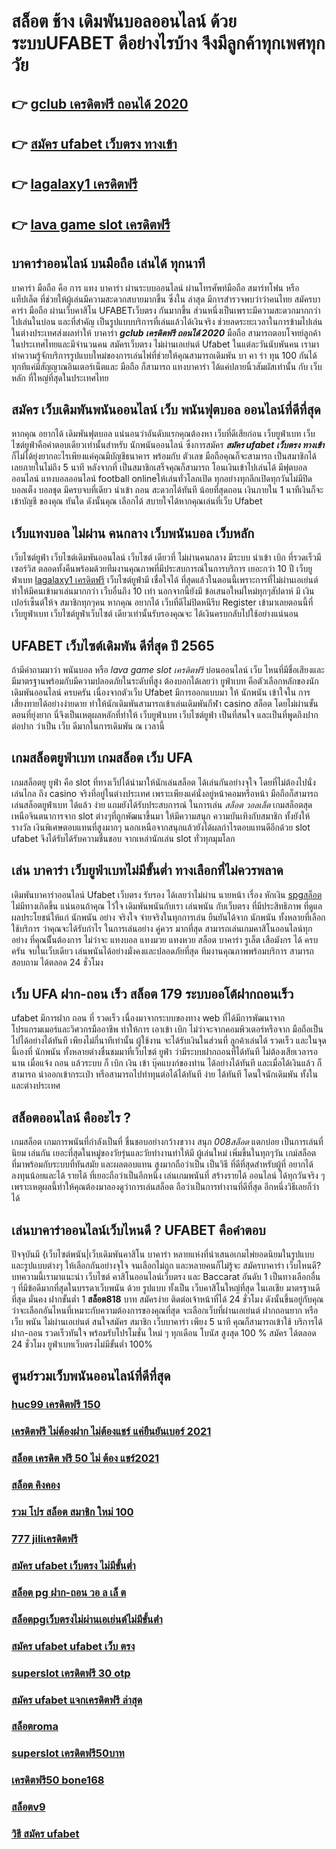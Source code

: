 # สล็อต ช้าง  เดิมพันบอลออนไลน์ ด้วยระบบUFABET ดีอย่างไรบ้าง จึงมีลูกค้าทุกเพศทุกวัย

## 👉 [gclub เครดิตฟรี ถอนได้ 2020](https://bio.link/tisawago)
## 👉 [สมัคร ufabet เว็บตรง ทางเข้า](https://mabet.net/pg-slot-credit-free/)
## 👉 [lagalaxy1 เครดิตฟรี](https://mabet.net/register/)
## 👉 [lava game slot เครดิตฟรี](https://mabet.net/credit-free-100/)

## บาคาร่าออนไลน์ บนมือถือ เล่นได้ ทุกนาที 

บาคาร่า มือถือ คือ การ  แทง  บาคาร่า ผ่านระบบออนไลน์ ผ่านโทรศัพท์มือถือ สมาร์ทโฟน หรือ แท็ปเล็ต ที่ช่วยให้ผู้เล่นมีความสะดวกสบายมากขึ้น ซึ่งใน  ล่าสุด  มีการสำรวจพบว่าว่าคนไทย สมัครบาคาร่า มือถือ ผ่านเว็บคาสิโน UFABETเว็บตรง  กันมากขึ้น ส่วนหนึ่งเป็นเพราะมีความสะดวกมากกว่าไปเล่นในบ่อน และที่สำคัญ เป็นรูปแบบบริการที่เล่นแล้วได้เงินจริง ช่วยลดระยะเวลาในการข้ามไปเล่นในต่างประเทศส่งผลทำให้ บาคาร่า ***gclub เครดิตฟรี ถอนได้ 2020*** มือถือ สามารถตอบโจทย์ลูกค้าในประเทศไทยและมีจำนวนคน  สมัครเว็บตรง ไม่ผ่านเอเย่นต์ Ufabet ในแต่ละวันนับพันคน เรามาทำความรู้จักบริการรูปแบบใหม่ของการเล่นไพ่ที่ช่วยให้คุณสามารถเดิมพัน   บา คา ร่า ทุน 100 กันได้ทุกทีแค่มีสัญญาณอินเตอร์เน็ตและ มือถือ ก็สามารถ แทงบาคาร่า ได้แค่ปลายนิ้วสัมผัสเท่านั้น กับ  เว็บหลัก ที่ใหญ่ที่สุดในประเทศไทย


## สมัคร เว็บเดิมพันพนันออนไลน์  เว็บ พนันฟุตบอล ออนไลน์ที่ดีที่สุด 

หากคุณ อยากได้  เดิมพันฟุตบอล  แน่นอนว่าอันดับแรกคุณต้องหา เว็บที่ดีเสียก่อน  เว็บยูฟ่าเบท เว็บไซต์ยูฟ่าคือคำตอบเดียวเท่านั้นสำหรับ นักพนันออนไลน์  ซึ่งการสมัคร ***สมัคร ufabet เว็บตรง ทางเข้า*** ก็ไม่ได้ยุ่งยากอะไรเพียงแค่คุณมีบัญชีธนาคาร พร้อมกับ ตัวเลข  มือถือคุณก็จะสามารถ  เป็นสมาชิกได้เลยภายในไม่ถึง 5 นาที หลังจากที่ เป็นสมาชิกเสร็จคุณก็สามารถ  โอนเงินเข้าไปเล่นได้ มีฟุตบอลออนไลน์ แทงบอลออนไลน์ football onlineให้เล่นทั่วโลกเปิด ทุกอย่างทุกลีกเปิดทุกวันไม่มีปิด  บอลเต็ง  บอลชุด มีครบจบที่เดียว   นำเข้า  ถอน สะดวกได้ทันที  น้อยที่สุดถอน เงินภายใน 1 นาทีเงินก็จะเข้าบัญชี ของคุณ ทันใด  ดังนั้นคุณ เลือกได้ สบายใจได้หากคุณเล่นที่เว็บ Ufabet 

##  เว็บแทงบอล ไม่ผ่าน คนกลาง  เว็บพนันบอล เว็บหลัก 

 เว็บไซต์ยูฟ่า เว็บไซต์เดิมพันออนไลน์ เว็บไซต์ เดียวที่ ไม่ผ่านคนกลาง  มีระบบ  นำเข้า   เบิก ที่รวดเร็วมี เซอร์วิส  ตลอดทั้งคืนพร้อมด้วยทีมงานคุณภาพที่มีประสบการณ์ในการบริการ  เยอะกว่า 10 ปี  เว็บยูฟ่าเบท [lagalaxy1 เครดิตฟรี](https://mabet.net/credit-free-100/) เว็บไซต์ยูฟ่ามี  เชื่อใจได้  ที่สุดแล้วในตอนนี้เพราะการที่ไม่ผ่านเอเย่นต์ ทำให้มีคนเข้ามาเล่นมากกว่า เว็บอื่นถึง 10 เท่า นอกจากนี้ยังมี ข้อเสนอใหม่ใหม่ทุกๆสัปดาห์ มี เงินเปอร์เซ็นต์ให้จ สมาชิกทุกๆคน หากคุณ อยากได้   เว็บที่ดีไม่ปิดหนีรีบ Register เข้ามาเลยตอนนี้ที่ เว็บยูฟ่าเบท เว็บไซต์ยูฟ่าเว็บไซต์ เดียวเท่านั้นรับรองคุณจะ ได้เงินครบกลับไปใช้อย่างแน่นอน 

## UFABET เว็บไซต์เดิมพัน ดีที่สุด ปี 2565 

ถ้ามีคำถามมาว่า  พนันบอล   หรือ  *lava game slot เครดิตฟรี* บ่อนออนไลน์  เว็บ ไหนที่มีชื่อเสียงและมีมาตรฐานพร้อมกับมีความปลอดภัยในระดับที่สูง ต้องบอกได้เลยว่า ยูฟ่าเบท  คือตัวเลือกหลักของนักเดิมพันออนไลน์   ครบครัน เนื่องจากตัวเว็บ Ufabet  มีการออกแบบมา ให้ นักพนัน เข้าใจใน การเสี่ยงทายได้อย่างง่ายดาย ทำให้นักเดิมพันสามารถเข้าเล่นเดิมพันกีฬา   casino  สล็อต โดยไม่ผ่านขั้นตอนที่ยุ่งยาก นี่จึงเป็นเหตุผลหลักที่ทำให้ เว็บยูฟ่าเบท เว็บไซต์ยูฟ่า เป็นที่สนใจ และเป็นที่พูดถึงปากต่อปาก ว่าเป็น เว็บ   ดีมากในการเดิมพัน ณ เวลานี้ 


##  เกมสล็อตยูฟ่าเบท  เกมสล็อต  เว็บ UFA

 เกมสล็อตยู ยูฟ่า คือ  slot ที่ทางเว็ปได้นำมาให้นักเล่นสล็อต  ได้เล่นกันอย่างจุใจ โดยที่ไม่ต้องไปนั่งเล่นไกล ถึง casino จริงที่อยู่ในต่างประเทศ เพราะเพียงแค่นั่งอยู่หน้าคอมหรือหน้า มือถือก็สามารถ เล่นสล็อตยูฟ่าเบท  ได้แล้ว  ง่าย  แถมยังได้รับประสบการณ์ ในการเล่น *สล็อต วอลเล็ต* เกมสล็อตสุดเหนือจินตนาการจาก slot ต่างๆที่ถูกพัฒนาขึ้นมา ให้มีความสนุก ความบันเทิงกับสมาชิก   ทั้งยังให้รางวัล เงินพิเศษตอบแทนที่สูงมากๆ นอกเหนือจากสนุกแล้วยังได้ผลกำไรตอบแทนดีอีกด้วย  slot ufabet  จึงได้รับได้รับความชื่นชอบ จากเหล่านักเล่น  slot ทั่วทุกมุมโลก 


## เล่น บาคาร่า เว็บยูฟ่าเบทไม่มีขั้นต่ำ ทางเลือกที่ไม่ควรพลาด

 เดิมพันบาคาร่าออนไลน์ Ufabet เว็บตรง  รับรอง ได้เลยว่าไม่ผ่าน นายหน้า เรื่อง หักเงิน [spgสล็อต](https://mabet.net/20-free-100/)  ไม่มีทางเกิดขึ้น แน่นอนถ้าคุณ ไว้ใจ  เดิมพันพนันกับเรา เล่นพนัน กับเว็บตรง ที่มีประสิทธิภาพ  ที่ดูแล ผลประโยชน์ให้แก่ นักพนัน อย่าง จริงใจ  จ่ายจริงในทุกการเล่น ยืนยันได้จาก นักพนัน ทั้งหลายที่เลือกใช้บริการ ว่าคุณจะได้รับกำไร ในการเล่นอย่าง คู่ควร  มากที่สุด สามารถเล่นเกมคาสิโนออนไลน์ทุกอย่าง ที่คุณนีั้นต้องการ ไม่ว่าจะ แทงบอล แทงมวย แทงหวย สล็อต บาคาร่า รูเล็ต เสือมังกร ได้ ครบครัน  จบในเว็บเดียว เล่นพนันได้อย่างมั่งคงและปลอดภัยที่สุด ทีมงานคุณภาพพร้อมบริการ สามารถ สอบถาม ได้ตลอด 24 ชั่วโมง

## เว็บ UFA ฝาก-ถอน เร็ว **สล็อต 179** ระบบออโต้ฝากถอนเร็ว 

 ufabet  มีการฝาก  ถอน ที่ รวดเร็ว เนื่องมาจากระบบของทาง web  ที่ได้มีการพัฒนาจาก โปรแกรมเมอร์และวิศวกรมืออาชีพ ทำให้การ เอาเข้า  เบิก  ไม่ว่าจะจากคอมพิวเตอร์หรือจาก มือถือเป็นไปได้อย่างได้ทันที เพียงไม่กี่นาทีเท่านั้น  ผู้ใช้งาน  จะได้รับเงินในส่วนที่ ลูกค้าเล่นได้ รวดเร็ว  และในจุดนี้เองที่ นักพนัน ทั้งหลายต่างชื่นชมมาที่เว็บไซต์   ยูฟ่า ว่ามีระบบฝากถอนที่ได้ทันที  ไม่ต้องเสียเวลารอนาน เมื่อแจ้ง ถอน แล้วระบบ ก็  เบิก เงิน เข้า บุ๊คแบงก์ของท่าน ได้อย่างได้ทันที  และเมื่อได้เงินแล้ว ก็สามารถ  นำออกเข้ากระเป๋า หรือสามารถไปทำทุนต่อได้ได้ทันที    ง่าย  ได้ทันที  โดนใจนักเดิมพัน ทั้งในและต่างประเทศ

## สล็อตออนไลน์ คืออะไร ?

 เกมสล็อต  เกมการพนันที่กำลังเป็นที่ ชื่นชอบอย่างกว้างขวาง สนุก  *008สล็อต*  แตกบ่อย  เป็นการเล่นที่นิยม เล่นกัน เยอะที่สุดในหมู่ของวัยรุ่นและวัยทำงานทำให้มี ผู้เล่นใหม่ เพิ่มขึ้นในทุกๆวัน  เกม์สล็อต ที่มาพร้อมกับระบบที่ทันสมัย และผลตอบแทน สูงมากถือว่าเป็น เป็นวิธี ที่ดีที่สุดสำหรับผู้ที่ อยากได้ ลงทุนน้อยและได้ รายได้ ที่เยอะถือว่าเป็นอีกหนึ่ง เล่นเกมพนันที่ สร้างรายได้ ออนไลน์ ได้ทุกวันจริง ๆ เพราะเหตุผลนี้ทำให้คุณต้องมาลองดูว่าการเล่นสล็อต ถือว่าเป็นการทำงานที่ดีที่สุด อีกหนึ่งวิธีเลยก็ว่าได้

## เล่นบาคาร่าออนไลน์เว็บไหนดี ? UFABET คือคำตอบ

ปัจจุบันมี {เว็บไซต์พนัน|เว็บเดิมพันคาสิโน บาคาร่า หลายแห่งที่นำเสนอเกมไพ่ยอดนิยมในรูปแบบและรูปแบบต่างๆ ให้เลือกกันอย่างจุใจ จนเลือกไม่ถูก และหลายคนก็ไม่รู้จะ สมัครบาคาร่า  เว็บไหนดี? บทความนี้เรามาแนะนำ เว็บไซต์ คาสิโนออนไลน์เว็บตรง และ Baccarat อันดับ 1 เป็นทางเลือกอื่น ๆ ที่มีข้อดีมากที่สุดในบรรดาเว็บพนัน ด้วย  รูปแบบ  ทั้งเป็น เว็บคาสิโนใหญ่ที่สุด   ในเอเชีย มาตรฐานดีที่สุด มั่นคง ฝากขั้นต่ำ 1 **สล็อต818** บาท   สมัครง่าย ติดต่อเจ้าหน้าที่ได้ 24 ชั่วโมง  ดังนั้นขึ้นอยู่กับคุณว่าจะเลือกอันไหนที่เหมาะกับความต้องการของคุณที่สุด จะเลือกเว็บที่ผ่านเอเย่นต์ ฝากถอนยาก หรือ  เว็บ พนัน ไม่ผ่านเอเย่นต์ สนใจสมัคร สมาชิก เว็บบาคาร่า  เพียง 5 นาที คุณก็สามารถเข้าใช้ บริการได้ ฝาก-ถอน รวดเร็วทันใจ พร้อมรับโปรโมชั่น ใหม่ ๆ ทุกเดือน โบนัส สูงสุด 100 % สมัคร ได้ตลอด 24 ชั่วโมง   ยูฟ่าเบทเว็บตรงไม่มีขั้นต่ำ 100% 

## ศูนย์รวมเว็บพนันออนไลน์ที่ดีที่สุด

### [huc99 เครดิตฟรี 150](https://atom.io/themes/MABET.net%20แจกโบนัส%20lucky%20เครดิตฟรี%20008%20สล็อต%20สล็อตแตกหนัก%2020รับ100)
### [เครดิตฟรี ไม่ต้องฝาก ไม่ต้องแชร์ แค่ยืนยันเบอร์ 2021](https://atom.io/themes/MABET.net%20แจกโบนัส%20lucia%20689สล็อต%20008%20สล็อต%20สล็อตแตกหนัก%2020รับ100)
### [สล็อต เครดิต ฟรี 50 ไม่ ต้อง แชร์2021](https://atom.io/themes/MABET.net%20แจกโบนัส%20juad88%20เครดิตฟรี%20008%20สล็อต%20สล็อตแตกหนัก%2020รับ100)
### [สล็อต คิงคอง](https://atom.io/themes/MABET.net%20แจกโบนัส%20jili%20เครดิตฟรี%20ไม่ต้องฝาก%20ไม่ต้องแชร์%20008%20สล็อต%20สล็อตแตกหนัก%2020รับ100)
### [รวม โปร สล็อต สมาชิก ใหม่ 100](https://atom.io/themes/MABET.net%20แจกโบนัส%20set%20888%20เครดิตฟรี%20008%20สล็อต%20สล็อตแตกหนัก%2020รับ100)
### [777 jiliเครดิตฟรี](https://atom.io/themes/MABET.net%20แจกโบนัส%20ทางเข้า%20สล็อต%20369%20008%20สล็อต%20สล็อตแตกหนัก%2020รับ100)
### [สมัคร ufabet เว็บตรง ไม่มีขั้นต่ำ](https://atom.io/themes/MABET.net%20แจกโบนัส%20dclub77%20เครดิตฟรี%20008%20สล็อต%20สล็อตแตกหนัก%2020รับ100)
### [สล็อต pg ฝาก-ถอน วอ ล เล็ ต](https://atom.io/themes/MABET.net%20แจกโบนัส%20สมัคร%20ufabet%20รับเครดิตฟรี%20008%20สล็อต%20สล็อตแตกหนัก%2020รับ100)
### [สล็อตpgเว็บตรงไม่ผ่านเอเย่นต์ไม่มีขั้นต่ํา](https://atom.io/themes/MABET.net%20แจกโบนัส%20สล็อต%20ช้าง%20008%20สล็อต%20สล็อตแตกหนัก%2020รับ100)
### [สมัคร ufabet ufabet เว็บ ตรง](https://atom.io/themes/MABET.net%20แจกโบนัส%20superslot%20เครดิตฟรี50%20otp%20008%20สล็อต%20สล็อตแตกหนัก%2020รับ100)
### [superslot เครดิตฟรี 30 otp](https://atom.io/themes/MABET.net%20แจกโบนัส%20panda%20slot%20เครดิตฟรี%20008%20สล็อต%20สล็อตแตกหนัก%2020รับ100)
### [สมัคร ufabet แจกเครดิตฟรี ล่าสุด](https://atom.io/themes/MABET.net%20แจกโบนัส%20สล็อต%20เครดิตฟรี%20100%20ไม่ต้องแชร์%202021%20008%20สล็อต%20สล็อตแตกหนัก%2020รับ100)
### [สล็อตroma](https://atom.io/themes/MABET.net%20แจกโบนัส%20wow%20slot%20444%20เครดิตฟรี%20100%20008%20สล็อต%20สล็อตแตกหนัก%2020รับ100)
### [superslot เครดิตฟรี50บาท](https://atom.io/themes/MABET.net%20แจกโบนัส%20เทคนิคพิชิต%20สล็อต%20pg%20008%20สล็อต%20สล็อตแตกหนัก%2020รับ100)
### [เครดิตฟรี50 bone168](https://atom.io/themes/MABET.net%20แจกโบนัส%20918kiss%20เครดิตฟรี%2050ล่าสุด%20008%20สล็อต%20สล็อตแตกหนัก%2020รับ100)
### [สล็อตv9](https://atom.io/themes/MABET.net%20แจกโบนัส%20918kiss%20เครดิตฟรี%20100%20008%20สล็อต%20สล็อตแตกหนัก%2020รับ100)
### [วิธี สมัคร ufabet](https://atom.io/themes/MABET.net%20แจกโบนัส%20วิธี%20สมัคร%20ufabet%20ฝากถอน%20008%20สล็อต%20สล็อตแตกหนัก%2020รับ100)